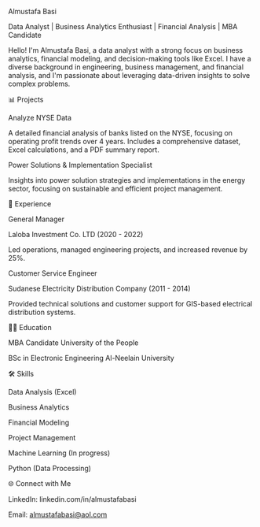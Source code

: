 Almustafa Basi

Data Analyst | Business Analytics Enthusiast | Financial Analysis | MBA Candidate

Hello! I'm Almustafa Basi, a data analyst with a strong focus on business analytics, financial modeling, and decision-making tools like Excel. I have a diverse background in engineering, business management, and financial analysis, and I'm passionate about leveraging data-driven insights to solve complex problems.

📊 Projects

Analyze NYSE Data

A detailed financial analysis of banks listed on the NYSE, focusing on operating profit trends over 4 years. 
Includes a comprehensive dataset, Excel calculations, and a PDF summary report.

Power Solutions & Implementation Specialist

Insights into power solution strategies and implementations in the energy sector, focusing on sustainable and efficient project management.

💼 Experience

General Manager

Laloba Investment Co. LTD (2020 - 2022)

Led operations, managed engineering projects, and increased revenue by 25%.

Customer Service Engineer

Sudanese Electricity Distribution Company (2011 - 2014)

Provided technical solutions and customer support for GIS-based electrical distribution systems.

🧑‍🎓 Education

MBA Candidate
University of the People

BSc in Electronic Engineering
Al-Neelain University

🛠️ Skills

Data Analysis (Excel)

Business Analytics

Financial Modeling

Project Management

Machine Learning (In progress)

Python (Data Processing)

🌐 Connect with Me

LinkedIn: linkedin.com/in/almustafabasi

Email: almustafabasi@aol.com

<!---
almustafabasi/almustafabasi is a ✨ special ✨ repository because its `README.md` (this file) appears on your GitHub profile.
You can click the Preview link to take a look at your changes.
--->
